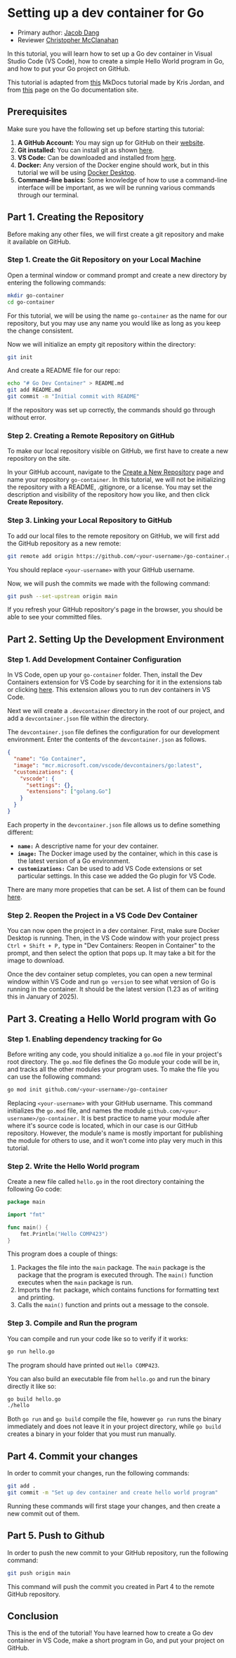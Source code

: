 # Setting up a dev container for Go

* Primary author: [Jacob Dang](https://github.com/jacobdang207)
* Reviewer [Christopher McClanahan](https://github.com/chrmccl)

In this tutorial, you will learn how to set up a Go dev container in Visual Studio Code (VS Code), how to create a simple Hello World program in Go, and how to put your Go project on GitHub.

This tutorial is adapted from [this](https://comp423-25s.github.io/resources/MkDocs/tutorial/) MkDocs tutorial made by Kris Jordan, and from [this](https://go.dev/doc/tutorial/getting-started) page on the Go documentation site.

## Prerequisites
Make sure you have the following set up before starting this tutorial:

1. **A GitHub Account:** You may sign up for GitHub on their [website](https://github.com/).
2. **Git installed:** You can install git as shown [here](https://git-scm.com/book/en/v2/Getting-Started-Installing-Git).
3. **VS Code:** Can be downloaded and installed from [here](https://code.visualstudio.com/).
4. **Docker:** Any version of the Docker engine should work, but in this tutorial we will be using [Docker Desktop](https://www.docker.com/products/docker-desktop).
5. **Command-line basics:** Some knowledge of how to use a command-line interface will be important, as we will be running various commands through our terminal.

## Part 1. Creating the Repository

Before making any other files, we will first create a git repository and make it available on GitHub.

### Step 1. Create the Git Repository on your Local Machine
Open a terminal window or command prompt and create a new directory by entering the following commands:
``` bash
mkdir go-container
cd go-container
```
For this tutorial, we will be using the name `go-container` as the name for our repository, but you may use any name you would like as long as you keep the change consistent.

Now we will initialize an empty git repository within the directory:

``` bash
git init
```
And create a README file for our repo: 

``` bash
echo "# Go Dev Container" > README.md
git add README.md
git commit -m "Initial commit with README"
```
If the repository was set up correctly, the commands should go through without error.

### Step 2. Creating a Remote Repository on GitHub
To make our local repository visible on GitHub, we first have to create a new repository on the site.

In your GitHub account, navigate to the [Create a New Repository](https://github.com/new) page and name your repository `go-container`. In this tutorial, we will not be initializing the repository with a README, .gitignore, or a license. You may set the description and visibility of the repository how you like, and then click **Create Repository.**

### Step 3. Linking your Local Repository to GitHub
To add our local files to the remote repository on GitHub, we will first add the GitHub repository as a new remote:
``` bash
git remote add origin https://github.com/<your-username>/go-container.git
```
You should replace `<your-username>` with your GitHub username.

Now, we will push the commits we made with the following command:
``` bash
git push --set-upstream origin main
```
If you refresh your GitHub repository's page in the browser, you should be able to see your committed files.

## Part 2. Setting Up the Development Environment
### Step 1. Add Development Container Configuration
In VS Code, open up your `go-container` folder. Then, install the Dev Containers extension for VS Code by searching for it in the extensions tab or clicking [here](https://marketplace.visualstudio.com/items?itemName=ms-vscode-remote.remote-containers). This extension allows you to run dev containers in VS Code.

Next we will create a `.devcontainer` directory in the root of our project, and add a `devcontainer.json` file within the directory.

The `devcontainer.json` file defines the configuration for our development environment. Enter the contents of the `devcontainer.json` as follows.

``` json title="devcontainer.json"
{
  "name": "Go Container",
  "image": "mcr.microsoft.com/vscode/devcontainers/go:latest",
  "customizations": {
    "vscode": {
      "settings": {},
      "extensions": ["golang.Go"]
    }
  }
}
```
Each property in the `devcontainer.json` file allows us to define something different:

* **`name:`** A descriptive name for your dev container.
* **`image:`** The Docker image used by the container, which in this case is the latest version of a Go environment.
* **`customizations:`** Can be used to add VS Code extensions or set particular settings. In this case we added the Go plugin for VS Code.

There are many more propeties that can be set. A list of them can be found [here](https://containers.dev/implementors/json_reference/).

### Step 2. Reopen the Project in a VS Code Dev Container
You can now open the project in a dev container. First, make sure Docker Desktop is running. Then, in the VS Code window with your project press `Ctrl + Shift + P,` type in "Dev Containers: Reopen in Container" to the prompt, and then select the option that pops up. It may take a bit for the image to download.

Once the dev container setup completes, you can open a new terminal window within VS Code and run `go version` to see what version of Go is running in the container. It should be the latest version (1.23 as of writing this in January of 2025).

## Part 3. Creating a Hello World program with Go
### Step 1. Enabling dependency tracking for Go
Before writing any code, you should initialize a `go.mod` file in your project's root directory. The `go.mod` file defines the Go module your code will be in, and tracks all the other modules your program uses. To make the file you can use the following command:
``` bash
go mod init github.com/<your-username>/go-container
```
Replacing `<your-username>` with your GitHub username. This command initializes the `go.mod` file, and names the module `github.com/<your-username>/go-container.` It is best practice to name your module after where it's source code is located, which in our case is our GitHub repository. However, the module's name is mostly important for publishing the module for others to use, and it won't come into play very much in this tutorial.

### Step 2. Write the Hello World program
Create a new file called `hello.go` in the root directory containing the following Go code:
``` go title="hello.go"
package main

import "fmt"

func main() {
	fmt.Println("Hello COMP423")
}
```
This program does a couple of things:

1. Packages the file into the `main` package. The `main` package is the package that the program is executed through. The `main()` function executes when the `main` package is run.
2. Imports the `fmt` package, which contains functions for formatting text and printing.
3. Calls the `main()` function and prints out a message to the console.

### Step 3. Compile and Run the program
You can compile and run your code like so to verify if it works:

``` bash
go run hello.go
```
The program should have printed out `Hello COMP423`.

You can also build an executable file from `hello.go` and run the binary directly it like so:
``` bash
go build hello.go
./hello
```
Both `go run` and `go build` compile the file, however `go run` runs the binary immediately and does not leave it in your project directory, while `go build` creates a binary in your folder that you must run manually. 

## Part 4. Commit your changes
In order to commit your changes, run the following commands:
``` bash
git add .
git commit -m "Set up dev container and create hello world program"
```
Running these commands will first stage your changes, and then create a new commit out of them.

## Part 5. Push to Github
In order to push the new commit to your GitHub repository, run the following command:
``` bash
git push origin main
```
This command will push the commit you created in Part 4 to the remote GitHub repository.

## Conclusion
This is the end of the tutorial! You have learned how to create a Go dev container in VS Code, make a short program in Go, and put your project on GitHub.